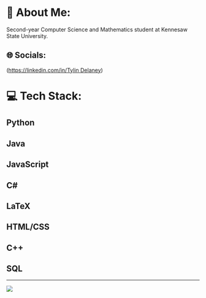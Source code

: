 # 💫 About Me:
Second-year Computer Science and Mathematics student at Kennesaw State University.


## 🌐 Socials:
([https://linkedin.com/in/Tylin Delaney](https://www.linkedin.com/in/tylin-delaney/)) 

# 💻 Tech Stack:
## Python 
## Java
## JavaScript
## C#
## LaTeX 
## HTML/CSS 
## C++ 
## SQL
---
[![](https://visitcount.itsvg.in/api?id=tylinndd&icon=0&color=0)](https://visitcount.itsvg.in)

<!-- Proudly created with GPRM ( https://gprm.itsvg.in ) -->

<!---
tylinndd/tylinndd is a ✨ special ✨ repository because its `README.md` (this file) appears on your GitHub profile.
You can click the Preview link to take a look at your changes.
--->
